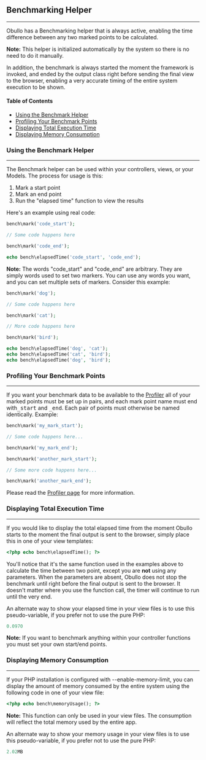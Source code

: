 ## Benchmarking Helper

------

Obullo has a Benchmarking helper that is always active, enabling the time difference between any two marked points to be calculated.

**Note:** This helper is initialized automatically by the system so there is no need to do it manually.

In addition, the benchmark is always started the moment the framework is invoked, and ended by the output class right before sending the final view to the browser, enabling a very accurate timing of the entire system execution to be shown.

#### Table of Contents

<ul>
    <li><a href="#using-the-benchmark-helper">Using the Benchmark Helper</a></li>
    <li><a href="#profiling-your-benchmark">Profiling Your Benchmark Points</a></li>
    <li><a href="#displaying-total-execution-time">Displaying Total Execution Time</a></li>
    <li><a href="#displaying-memory-consumption">Displaying Memory Consumption</a></li>
</ul>

### Using the Benchmark Helper <a name="using-the-benchmark-helper"></a>

------

The Benchmark helper can be used within your controllers, views, or your Models. The process for usage is this:

<ol>
   <li>Mark a start point</li>
   <li>Mark an end point</li>
   <li>Run the "elapsed time" function to view the results</li>
</ol>

Here's an example using real code:

```php
bench\mark('code_start');

// Some code happens here

bench\mark('code_end');

echo bench\elapsedTime('code_start', 'code_end');
```

**Note:** The words "code_start" and "code_end" are arbitrary. They are simply words used to set two markers. You can use any words you want, and you can set multiple sets of markers. Consider this example:

```php
bench\mark('dog');

// Some code happens here

bench\mark('cat');

// More code happens here

bench\mark('bird');

echo bench\elapsedTime('dog', 'cat');
echo bench\elapsedTime('cat', 'bird');
echo bench\elapsedTime('dog', 'bird');
```

### Profiling Your Benchmark Points <a name="profiling-your-benchmark-points"></a>

------

If you want your benchmark data to be available to the [Profiler](/docs/advanced/#profiling-your-application) all of your marked points must be set up in pairs, and each mark point name must end with<kbd>_start</kbd> and <kbd>_end</kbd>. Each pair of points must otherwise be named identically. Example:

```php
bench\mark('my_mark_start');

// Some code happens here...

bench\mark('my_mark_end');

bench\mark('another_mark_start');

// Some more code happens here...

bench\mark('another_mark_end'); 
```

Please read the [Profiler page](/docs/advanced/#profiling-your-application) for more information.

### Displaying Total Execution Time <a name="displaying-total-execution-time"></a>

------

If you would like to display the total elapsed time from the moment Obullo starts to the moment the final output is sent to the browser, simply place this in one of your view templates:

```php
<?php echo bench\elapsedTime(); ?>
```

You'll notice that it's the same function used in the examples above to calculate the time between two point, except you are <b>not</b> using any parameters. When the parameters are absent, Obullo does not stop the benchmark until right before the final output is sent to the browser. It doesn't matter where you use the function call, the timer will continue to run until the very end.

An alternate way to show your elapsed time in your view files is to use this pseudo-variable, if you prefer not to use the pure PHP:

```php
0.0970
```

**Note:** If you want to benchmark anything within your controller functions you must set your own start/end points.

### Displaying Memory Consumption <a name="displaying-memory-consumption"></a>

------

If your PHP installation is configured with --enable-memory-limit, you can display the amount of memory consumed by the entire system using the following code in one of your view file:

```php
<?php echo bench\memoryUsage(); ?>
```

**Note:** This function can only be used in your view files. The consumption will reflect the total memory used by the entire app.

An alternate way to show your memory usage in your view files is to use this pseudo-variable, if you prefer not to use the pure PHP:

```php
2.02MB
```
